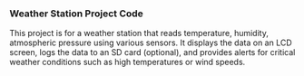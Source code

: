 ### **Weather Station Project Code**

This project is for a weather station that reads temperature, humidity, atmospheric pressure using various sensors. It displays the data on an LCD screen, logs the data to an SD card (optional), and provides alerts for critical weather conditions such as high temperatures or wind speeds.
